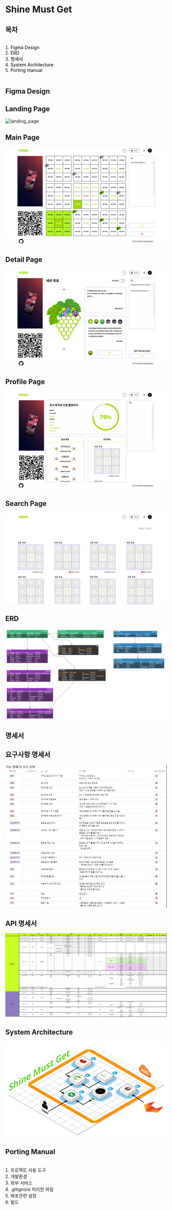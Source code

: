 <h1>Shine Must Get</h1>

<section id="context">
    <h2>목차</h2>
    <ol style="padding:1rem">
        <li><a href="#figma" style="text-decoration: none; color: black">Figma Design</a></li>
        <li><a href="#erd" style="text-decoration: none; color: black">ERD</a></li>
        <li><a href="#specification" style="text-decoration: none; color: black">명세서</a></li>
        <li><a href="#architecture" style="text-decoration: none; color: black">System Architecture</a></li>
        <li><a href="#porting" style="text-decoration: none; color: black">Porting manual</a></li>
    </ol>
</section>

<section id="figma">
    <h1>Figma Design</h1>
    <h2>Landing Page</h2>
    <img src="./assets/landing_page.png" alt="landing_page">
    <h2>Main Page</h2>
    <img src="./assets/main_page.png" alt="main_page">
    <h2>Detail Page</h2>
    <img src="./assets/detail_page.png" alt="detail_page">
    <h2>Profile Page</h2>
    <img src="./assets/profile_page.png" alt="profile_page">
    <h2>Search Page</h2>
    <img src="./assets/search_page.png" alt="search_page">
</section>

<section id="erd">
    <h1>ERD</h1>
    <img src="./assets/erd.png" alt="erd">
</section>

<section id="specification">
    <h1>명세서</h1>
    <h2>요구사항 명세서</h2>
    <img src="./assets/requirements.png" alt="requirements">
    <h2>API 명세서</h2>
    <img src="./assets/api.png" alt="api">
</section>

<section id="architecture">
    <h1>System Architecture</h1>
    <img src="./assets/architecture.png" alt="architecture">
</section>

<section id="porting">
    <h1>Porting Manual</h1>
    <ol style="padding:1rem">
        <li>프로젝트 사용 도구</li>
        <li>개발환경</li>
        <li>외부 서비스</li>
        <li>.gitignore 처리한 파일</li>
        <li>배포관련 설정</li>
        <li>빌드</li>
    </ol>
</section>
